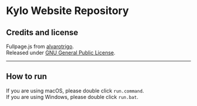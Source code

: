 # Kylo Website Repository
## Credits and license
Fullpage.js from [alvarotrigo](https://github.com/alvarotrigo/fullPage.js/). \
Released under [GNU General Public License](https://github.com/sourTaste000/kylo/blob/master/LICENSE).
___
## How to run
If you are using macOS, please double click `run.command`. \
If you are using Windows, please double click `run.bat`.
